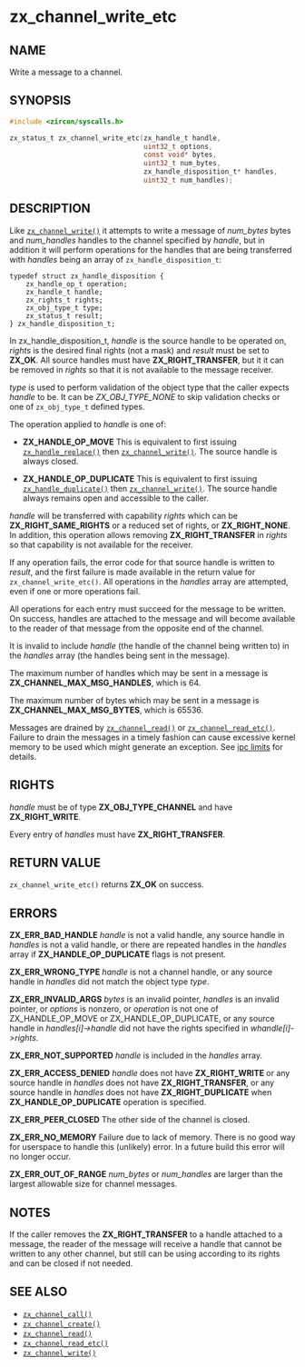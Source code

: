 # zx_channel_write_etc

## NAME

<!-- Updated by update-docs-from-fidl, do not edit. -->

Write a message to a channel.

## SYNOPSIS

<!-- Updated by update-docs-from-fidl, do not edit. -->

```c
#include <zircon/syscalls.h>

zx_status_t zx_channel_write_etc(zx_handle_t handle,
                                 uint32_t options,
                                 const void* bytes,
                                 uint32_t num_bytes,
                                 zx_handle_disposition_t* handles,
                                 uint32_t num_handles);
```

## DESCRIPTION

Like [`zx_channel_write()`] it attempts to write a message of *num_bytes*
bytes and *num_handles* handles to the channel specified by *handle*, but in
addition it will perform operations for the handles that are being
transferred with *handles* being an array of `zx_handle_disposition_t`:

```
typedef struct zx_handle_disposition {
    zx_handle_op_t operation;
    zx_handle_t handle;
    zx_rights_t rights;
    zx_obj_type_t type;
    zx_status_t result;
} zx_handle_disposition_t;
```
In zx_handle_disposition_t, *handle* is the source handle to be operated on,
*rights* is the desired final rights (not a mask) and *result* must be set
to **ZX_OK**. All source handles must have **ZX_RIGHT_TRANSFER**, but
it it can  be removed in *rights* so that it is not available to the message
receiver.

*type* is used to perform validation of the object type that the caller
expects *handle* to be. It can be *ZX_OBJ_TYPE_NONE* to skip validation
checks or one of `zx_obj_type_t` defined types.

The operation applied to *handle* is one of:

*   **ZX_HANDLE_OP_MOVE** This is equivalent to first issuing [`zx_handle_replace()`] then
     [`zx_channel_write()`]. The source handle is always closed.

*   **ZX_HANDLE_OP_DUPLICATE** This is equivalent to first issuing [`zx_handle_duplicate()`]
    then [`zx_channel_write()`]. The source handle always remains open and accessible to the
    caller.

*handle* will be transferred with capability *rights* which can be **ZX_RIGHT_SAME_RIGHTS**
or a reduced set of rights, or **ZX_RIGHT_NONE**. In addition, this operation allows removing
**ZX_RIGHT_TRANSFER** in *rights* so that capability is not available for the receiver.

If any operation fails, the error code for that source handle is written to *result*, and the
first failure is made available in the return value for `zx_channel_write_etc()`. All
operations in the *handles* array are attempted, even if one or more operations fail.

All operations for each entry must succeed for the message to be written. On success, handles
are attached to the message and will become available to the reader of that message from the
opposite end of the channel.

It is invalid to include *handle* (the handle of the channel being written to) in the
*handles* array (the handles being sent in the message).

The maximum number of handles which may be sent in a message is **ZX_CHANNEL_MAX_MSG_HANDLES**,
which is 64.

The maximum number of bytes which may be sent in a message is **ZX_CHANNEL_MAX_MSG_BYTES**,
which is 65536.

Messages are drained by [`zx_channel_read()`] or [`zx_channel_read_etc()`]. Failure to drain the
messages in a timely fashion can cause excessive kernel memory to be used which might generate an
exception. See [ipc limits](/docs/concepts/kernel/ipc_limits.md) for details.

## RIGHTS

<!-- Updated by update-docs-from-fidl, do not edit. -->

*handle* must be of type **ZX_OBJ_TYPE_CHANNEL** and have **ZX_RIGHT_WRITE**.

Every entry of *handles* must have **ZX_RIGHT_TRANSFER**.

## RETURN VALUE

`zx_channel_write_etc()` returns **ZX_OK** on success.

## ERRORS

**ZX_ERR_BAD_HANDLE**  *handle* is not a valid handle, any source handle in
*handles* is not a valid handle, or there are repeated handles
in the *handles* array if **ZX_HANDLE_OP_DUPLICATE** flags is not present.

**ZX_ERR_WRONG_TYPE**  *handle* is not a channel handle, or any source handle
in *handles* did not match the object type *type*.

**ZX_ERR_INVALID_ARGS**  *bytes* is an invalid pointer, *handles*
is an invalid pointer, or *options* is nonzero, or *operation* is not
one of ZX_HANDLE_OP_MOVE or ZX_HANDLE_OP_DUPLICATE, or any source
handle in *handles\[i\]->handle* did not have the rights specified in
*whandle\[i\]->rights*.

**ZX_ERR_NOT_SUPPORTED**  *handle* is included in the *handles* array.

**ZX_ERR_ACCESS_DENIED**  *handle* does not have **ZX_RIGHT_WRITE** or
any source handle in *handles* does not have **ZX_RIGHT_TRANSFER**, or
any source handle in *handles* does not have **ZX_RIGHT_DUPLICATE** when
**ZX_HANDLE_OP_DUPLICATE** operation is specified.

**ZX_ERR_PEER_CLOSED**  The other side of the channel is closed.

**ZX_ERR_NO_MEMORY**  Failure due to lack of memory.
There is no good way for userspace to handle this (unlikely) error.
In a future build this error will no longer occur.

**ZX_ERR_OUT_OF_RANGE**  *num_bytes* or *num_handles* are larger than the
largest allowable size for channel messages.

## NOTES

If the caller removes the **ZX_RIGHT_TRANSFER** to a handle attached
to a message, the reader of the message will receive a handle that cannot
be written to any other channel, but still can be using according to its
rights and can be closed if not needed.

## SEE ALSO

 - [`zx_channel_call()`]
 - [`zx_channel_create()`]
 - [`zx_channel_read()`]
 - [`zx_channel_read_etc()`]
 - [`zx_channel_write()`]

<!-- References updated by update-docs-from-fidl, do not edit. -->

[`zx_channel_call()`]: channel_call.md
[`zx_channel_create()`]: channel_create.md
[`zx_channel_read()`]: channel_read.md
[`zx_channel_read_etc()`]: channel_read_etc.md
[`zx_channel_write()`]: channel_write.md
[`zx_handle_duplicate()`]: handle_duplicate.md
[`zx_handle_replace()`]: handle_replace.md
